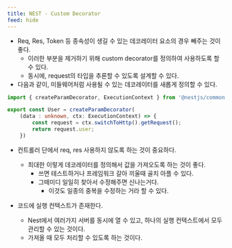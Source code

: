 ```yaml
---
title: NEST - Custom Decorator
feed: hide
---
```


- Req, Res, Token 등 종속성이 생길 수 있는 데코레이터 요소의 경우 빼주는 것이 좋다.
	- 이러한 부분을 제거하기 위해 custom decorator를 정의하여 사용하도록 할 수 있다.
	- 동시에, request의 타입을 추론할 수 있도록 설계할 수 있다.
- 다음과 같이, 미들웨어처럼 사용될 수 있는 데코레이터를 새롭게 정의할 수 있다.

```ts
import { createParamDecorator, ExecutionContext } from '@nestjs/common'

export const User = createParamDecorator(
    (data : unknown, ctx: ExecutionContext) => {
        const request = ctx.switchToHttp().getRequest();
        return request.user;
    })
```
- 컨트롤러 단에서 req, res 사용하지 않도록 하는 것이 중요하다.
	- 최대한 이렇게 데코레이터를 정의해서 값을 가져오도록 하는 것이 좋다.
		- 쓰면 테스트하거나 프레임워크 갈아 끼울때 골치 아플 수 있다.
		- 그떼미디 일일히 찾아서 수정해주면 신나는거다.
			- 이것도 일종의 중복을 수정하는 거라 할 수 있다.

- 코드에 실행 컨텍스트가 존재한다.
	- Nest에서 여러가지 서버를 동시에 열 수 있고, 하나의 실행 컨텍스트에서 모두 관리할 수 있는 것이다.
	- 가져올 때 모두 처리할 수 있도록 하는 것이다.
